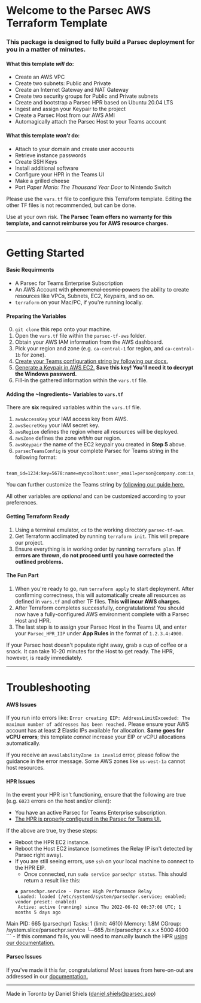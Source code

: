 # Welcome to the Parsec AWS Terraform Template

### This package is designed to fully build a Parsec deployment for you in a matter of minutes.

#### What this template *will* do:
 - Create an AWS VPC
 - Create two subnets: Public and Private
 - Create an Internet Gateway and NAT Gateway
 - Create two security groups for Public and Private subnets
 - Create and bootstrap a Parsec HPR based on Ubuntu 20.04 LTS
 - Ingest and assign your Keypair to the project
 - Create a Parsec Host from our AWS AMI
 - Automagically attach the Parsec Host to your Teams account

#### What this template *won't* do:
 - Attach to your domain and create user accounts
 - Retrieve instance passwords
 - Create SSH Keys
 - Install additional software
 - Configure your HPR in the Teams UI
 - Make a grilled cheese
 - Port *Paper Mario: The Thousand Year Door* to Nintendo Switch

Please use the `vars.tf` file to configure this Terraform template.
Editing the other TF files is not recommended, but can be done.

Use at your own risk. **The Parsec Team offers no warranty for this template,
and cannot reimburse you for AWS resource charges.**

---
# Getting Started
#### Basic Requirments
 - A Parsec for Teams Enterprise Subscription
 - An AWS Account with ~~phenomenal cosmic powers~~ the ability to create resources like VPCs, Subnets, EC2, Keypairs, and so on.
 - `terraform` on your Mac/PC, if you're running locally.

#### Preparing the Variables
0. `git clone` this repo onto your machine.
1. Open the `vars.tf` file within the `parsec-tf-aws` folder.
2. Obtain your AWS IAM information from the AWS dashboard.
3. Pick your region and zone (e.g. `ca-central-1` for region, and `ca-central-1b` for zone).
4. [Create your Teams configuration string by following our docs.](https://support.parsec.app/hc/en-us/articles/4408962860813-AWS-Marketplace-Listing-Usage-Instructions)
5. [Generate a Keypair in AWS EC2.](https://docs.aws.amazon.com/ground-station/latest/ug/create-ec2-ssh-key-pair.html) **Save this key! You'll need it to decrypt the Windows password.**
6. Fill-in the gathered information within the `vars.tf` file.

#### Adding the ~Ingredients~ Variables to `vars.tf`
There are **six** required variables within the `vars.tf` file.
1. `awsAccessKey` your IAM access key from AWS.
2. `awsSecretKey` your IAM secret key.
3. `awsRegion` defines the region where all resources will be deployed.
4. `awsZone` defines the zone *within* our region.
5. `awsKeypair` the name of the EC2 keypair you created in **Step 5** above.
6. `parsecTeamsConfig` is your complete Parsec for Teams string in the following format:
```
 team_id=1234:key=5678:name=mycoolhost:user_email=person@company.com:is_guest_access=true
```
You can further customize the Teams string by [following our guide here.](https://support.parsec.app/hc/en-us/articles/360054176332-Team-Computers)

All other variables are *optional* and can be customized according to your preferences.

#### Getting Terraform Ready
1. Using a terminal emulator, `cd` to the working directory `parsec-tf-aws`.
2. Get Terraform acclimated by running `terraform init`. This will prepare our project.
3. Ensure everything is in working order by running `terraform plan`. **If errors are thrown, do not proceed until you have corrected the outlined problems.**

#### The Fun Part
1. When you're ready to go, run `terraform apply` to start deployment. After confirming correctness, this will automatically create all resources as defined in `vars.tf` and other TF files. **This will incur AWS charges.**
2. After Terraform completes successfully, congratulations! You should now have a fully-configured AWS environment complete with a Parsec Host and HPR.
3. The last step is to assign your Parsec Host in the Teams UI, and enter your `Parsec_HPR_IIP` under **App Rules** in the format of `1.2.3.4:4900`.

If your Parsec host doesn't populate right away, grab a cup of coffee or a snack. It can take 10-20 minutes for the Host to get ready. The HPR, however, is ready immediately.

---
# Troubleshooting
#### AWS Issues
If you run into errors like: `Error creating EIP: AddressLimitExceeded: The maximum number of addresses has been reached.` Please ensure your AWS account has at least **2** Elastic IPs available for allocation. **Same goes for vCPU errors**; this template *cannot* increase your EIP or vCPU allocations automatically.

If you receive an `availabilityZone is invalid` error, please follow the guidance in the error message. Some AWS zones like `us-west-1a` cannot host resources.

#### HPR Issues
In the event your HPR isn't functioning, ensure that the following are true (e.g. `6023` errors on the host and/or client):
  - You have an active Parsec for Teams Enterprise subscription.
  - [The HPR is properly configured in the Parsec for Teams UI.](https://support.parsec.app/hc/en-us/articles/360054483251-The-Parsec-Relay-Server-An-On-Prem-High-Performance-Relay-Server)

If the above are true, try these steps:
  - Reboot the HPR EC2 instance.
  - Reboot the Host EC2 instance (sometimes the Relay IP isn't detected by Parsec right away).
  - If you are still seeing errors, use `ssh` on your local machine to connect to the HPR EIP.
    - Once connected, run `sudo service parsechpr status`. This should return a result like this:
    ```
    ● parsechpr.service - Parsec High Performance Relay
     Loaded: loaded (/etc/systemd/system/parsechpr.service; enabled; vendor preset: enabled)
     Active: active (running) since Thu 2022-06-02 00:37:08 UTC; 1 months 5 days ago
   Main PID: 665 (parsechpr)
      Tasks: 1 (limit: 4610)
     Memory: 1.8M
     CGroup: /system.slice/parsechpr.service
             └─665 /bin/parsechpr x.x.x.x 5000 4900
    ```
    - If this command fails, you will need to manually launch the HPR [using our documentation.](https://support.parsec.app/hc/en-us/articles/360054483251-The-Parsec-Relay-Server-An-On-Prem-High-Performance-Relay-Server)

#### Parsec Issues
If you've made it this far, congratulations! Most issues from here-on-out are addressed in our [documentation.](https://support.parsec.app/hc/en-us)

---
Made in Toronto by Daniel Shiels (daniel.shiels@parsec.app)
